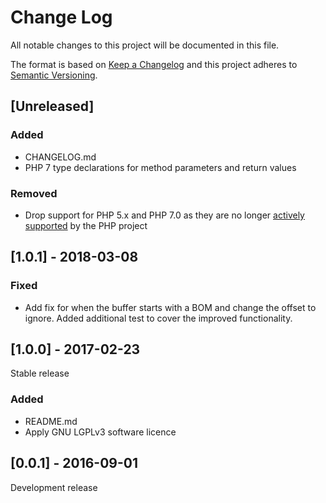 # Change Log
All notable changes to this project will be documented in this file.

The format is based on [Keep a Changelog](http://keepachangelog.com/) 
and this project adheres to [Semantic Versioning](http://semver.org/).

## [Unreleased]
### Added
- CHANGELOG.md
- PHP 7 type declarations for method parameters and return values
### Removed
- Drop support for PHP 5.x and PHP 7.0 as they are no longer
[actively supported](https://php.net/supported-versions.php) by the PHP project

## [1.0.1] - 2018-03-08
### Fixed
- Add fix for when the buffer starts with a BOM and change the offset to
  ignore. Added additional test to cover the improved functionality.

## [1.0.0] - 2017-02-23
Stable release
### Added
- README.md
- Apply GNU LGPLv3 software licence

## [0.0.1] - 2016-09-01
Development release
